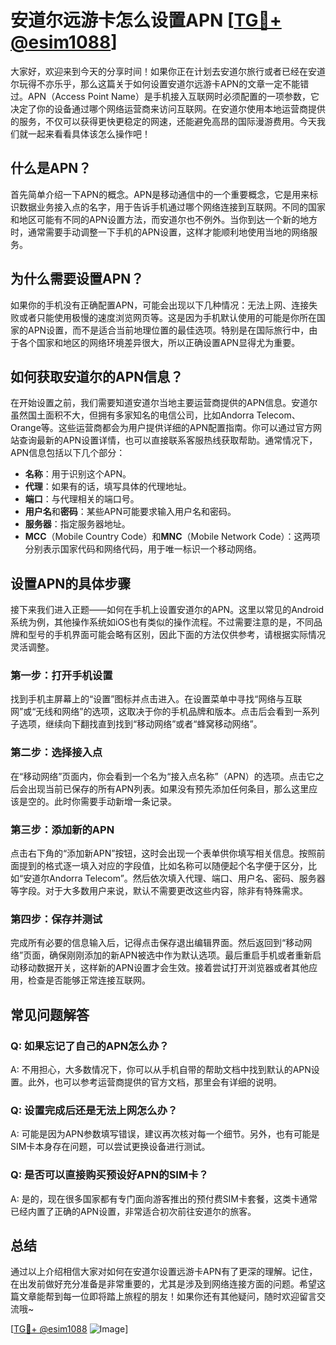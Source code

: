 # 安道尔远游卡怎么设置APN [[TG💪+ @esim1088](https://t.me/s/esim1088)]

大家好，欢迎来到今天的分享时间！如果你正在计划去安道尔旅行或者已经在安道尔玩得不亦乐乎，那么这篇关于如何设置安道尔远游卡APN的文章一定不能错过。APN（Access Point Name）是手机接入互联网时必须配置的一项参数，它决定了你的设备通过哪个网络运营商来访问互联网。在安道尔使用本地运营商提供的服务，不仅可以获得更快更稳定的网速，还能避免高昂的国际漫游费用。今天我们就一起来看看具体该怎么操作吧！

## 什么是APN？

首先简单介绍一下APN的概念。APN是移动通信中的一个重要概念，它是用来标识数据业务接入点的名字，用于告诉手机通过哪个网络连接到互联网。不同的国家和地区可能有不同的APN设置方法，而安道尔也不例外。当你到达一个新的地方时，通常需要手动调整一下手机的APN设置，这样才能顺利地使用当地的网络服务。

## 为什么需要设置APN？

如果你的手机没有正确配置APN，可能会出现以下几种情况：无法上网、连接失败或者只能使用极慢的速度浏览网页等。这是因为手机默认使用的可能是你所在国家的APN设置，而不是适合当前地理位置的最佳选项。特别是在国际旅行中，由于各个国家和地区的网络环境差异很大，所以正确设置APN显得尤为重要。

## 如何获取安道尔的APN信息？

在开始设置之前，我们需要知道安道尔当地主要运营商提供的APN信息。安道尔虽然国土面积不大，但拥有多家知名的电信公司，比如Andorra Telecom、Orange等。这些运营商都会为用户提供详细的APN配置指南。你可以通过官方网站查询最新的APN设置详情，也可以直接联系客服热线获取帮助。通常情况下，APN信息包括以下几个部分：

- **名称**：用于识别这个APN。
- **代理**：如果有的话，填写具体的代理地址。
- **端口**：与代理相关的端口号。
- **用户名**和**密码**：某些APN可能要求输入用户名和密码。
- **服务器**：指定服务器地址。
- **MCC**（Mobile Country Code）和**MNC**（Mobile Network Code）：这两项分别表示国家代码和网络代码，用于唯一标识一个移动网络。

## 设置APN的具体步骤

接下来我们进入正题——如何在手机上设置安道尔的APN。这里以常见的Android系统为例，其他操作系统如iOS也有类似的操作流程。不过需要注意的是，不同品牌和型号的手机界面可能会略有区别，因此下面的方法仅供参考，请根据实际情况灵活调整。

### 第一步：打开手机设置

找到手机主屏幕上的“设置”图标并点击进入。在设置菜单中寻找“网络与互联网”或“无线和网络”的选项，这取决于你的手机品牌和版本。点击后会看到一系列子选项，继续向下翻找直到找到“移动网络”或者“蜂窝移动网络”。

### 第二步：选择接入点

在“移动网络”页面内，你会看到一个名为“接入点名称”（APN）的选项。点击它之后会出现当前已保存的所有APN列表。如果没有预先添加任何条目，那么这里应该是空的。此时你需要手动新增一条记录。

### 第三步：添加新的APN

点击右下角的“添加新APN”按钮，这时会出现一个表单供你填写相关信息。按照前面提到的格式逐一填入对应的字段值，比如名称可以随便起个名字便于区分，比如“安道尔Andorra Telecom”。然后依次填入代理、端口、用户名、密码、服务器等字段。对于大多数用户来说，默认不需要更改这些内容，除非有特殊需求。

### 第四步：保存并测试

完成所有必要的信息输入后，记得点击保存退出编辑界面。然后返回到“移动网络”页面，确保刚刚添加的新APN被选中作为默认选项。最后重启手机或者重新启动移动数据开关，这样新的APN设置才会生效。接着尝试打开浏览器或者其他应用，检查是否能够正常连接互联网。

## 常见问题解答

### Q: 如果忘记了自己的APN怎么办？
A: 不用担心，大多数情况下，你可以从手机自带的帮助文档中找到默认的APN设置。此外，也可以参考运营商提供的官方文档，那里会有详细的说明。

### Q: 设置完成后还是无法上网怎么办？
A: 可能是因为APN参数填写错误，建议再次核对每一个细节。另外，也有可能是SIM卡本身存在问题，可以尝试更换设备进行测试。

### Q: 是否可以直接购买预设好APN的SIM卡？
A: 是的，现在很多国家都有专门面向游客推出的预付费SIM卡套餐，这类卡通常已经内置了正确的APN设置，非常适合初次前往安道尔的旅客。

## 总结

通过以上介绍相信大家对如何在安道尔设置远游卡APN有了更深的理解。记住，在出发前做好充分准备是非常重要的，尤其是涉及到网络连接方面的问题。希望这篇文章能帮到每一位即将踏上旅程的朋友！如果你还有其他疑问，随时欢迎留言交流哦~ 

[[TG💪+ @esim1088](https://t.me/s/esim1088) ![Image](https://i.postimg.cc/4NQfJmqS/Snipaste-2025-05-13-00-14-12.png)]